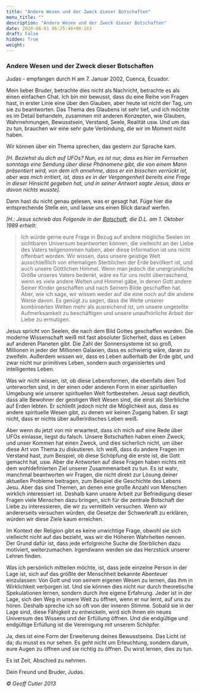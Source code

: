 ```yaml
---
title: "Andere Wesen und der Zweck dieser Botschaften"
menu_title: ""
description: "Andere Wesen und der Zweck dieser Botschaften"
date: 2020-08-01 06:25:48+00:163
draft: False
hidden: True
weight:
---
```

### Andere Wesen und der Zweck dieser Botschaften

Judas - empfangen durch H am 7. Januar 2002, Cuenca, Ecuador.

Mein lieber Bruder, betrachte dies nicht als Nachricht, betrachte es als einen einfachen Chat. Ich bin mir bewusst, dass du eine Reihe von Fragen hast, in erster Linie eine über den Glauben, aber heute ist nicht der Tag, um sie zu beantworten. Das Thema des Glaubens ist sehr tief, und ich möchte es im Detail behandeln, zusammen mit anderen Konzepten, wie Glauben, Wahrnehmungen, Bewusstsein, Verstand, Seele, Realität usw. Und um das zu tun, brauchen wir eine sehr gute Verbindung, die wir im Moment nicht haben.

Wir können über ein Thema sprechen, das gestern zur Sprache kam.

*[H. Beziehst du dich auf UFOs? Nun, es ist nur, dass es hier im Fernsehen sonntags eine Sendung über diese Phänomene gibt, die von einem Mann präsentiert wird, von dem ich annehme, dass er ein bisschen verrückt ist, aber was mich irritiert, ist, dass es in der Vergangenheit bereits eine Frage in dieser Hinsicht gegeben hat, und in seiner Antwort sagte Jesus, dass er davon nichts wusste].*

Dann hast du nicht genau gelesen, was er gesagt hat. Füge hier die entsprechende Stelle ein, und lasse uns einen Blick darauf werfen.

*[H.: Jesus schrieb das Folgende in der [Botschaft](/aktuelle-botschaften/aktuelle-botschaften-in-reihenfolge-des-datums/aktuelle-botschaften-1984-1994/jesus-ebbe-und-flut-der-goettlichen-liebe-dl-jesus-1-oktober-1989/), die D.L. am 1. Oktober 1989 erhielt:*

> Ich würde gerne eure Frage in Bezug auf andere mögliche Seelen im sichtbaren Universum beantworten können, die vielleicht an der Liebe des Vaters teilgenommen haben, aber diese Information ist uns nicht offenbart worden. Wir wissen, dass unsere geistige Welt ausschließlich von ehemaligen Sterblichen der Erde bevölkert ist, und auch unsere Göttlichen Himmel. Wenn man jedoch die unergründliche Größe unseres Vaters bedenkt, wäre es für uns nicht überraschend, wenn es viele andere Welten und Himmel gäbe, in denen Gott andere Seiner Kinder geschaffen und nach Seinem Bilde geschaffen hat. Aber, wie ich sage, wir wissen weder auf die eine noch auf die andere Weise davon. Es genügt zu sagen, dass die Weite unserer kombinierten Welten mehr als ausreichend ist, um unsere ungeteilte Aufmerksamkeit zu beschäftigen und unsere unaufhörliche Arbeit der Liebe zu ermutigen.

Jesus spricht von Seelen, die nach dem Bild Gottes geschaffen wurden. Die moderne Wissenschaft weiß mit fast absoluter Sicherheit, dass es Leben auf anderen Planeten gibt. Die Zahl der Sonnensysteme ist so groß, Millionen in jeder der Millionen Galaxien, dass es schwierig wäre, daran zu zweifeln. Außerdem wissen wir, dass es Leben außerhalb der Erde gibt, und zwar nicht nur primitives Leben, sondern auch organisiertes und intelligentes Leben.

Was wir nicht wissen, ist, ob diese Lebensformen, die ebenfalls dem Tod unterworfen sind, in der einen oder anderen Form in einer spirituellen Umgebung wie unserer spirituellen Welt fortbestehen. Jesus sagt deutlich, dass alle Bewohner der geistigen Welt Wesen sind, die einst als Sterbliche auf Erden lebten. Er schließt jedoch nicht die Möglichkeit aus, dass es andere spirituelle Wesen gibt, zu denen wir keinen Zugang haben. Er sagt nicht, dass er nichts über außerirdisches Leben weiß.

Aber wenn du jetzt von mir erwartest, dass ich mich auf eine Rede über UFOs einlasse, liegst du falsch. Unsere Botschaften haben einen Zweck, und unser Kommen hat einen Zweck, und dies sicherlich nicht, um über diese Art von Thema zu diskutieren. Ich weiß, dass du andere Fragen im Verstand hast, zum Beispiel, ob diese Schöpfung die erste ist, die Gott gemacht hat, usw. Aber die Antworten auf diese Fragen haben nichts mit dem wohldefinierten Ziel unserer Zusammenarbeit zu tun. Es ist wahr, manchmal beantworten wir Fragen, die nicht direkt zur Lösung deiner aktuellen Probleme beitragen, zum Beispiel die Geschichte des Lebens Jesu. Aber das sind Themen, an denen eine große Anzahl von Menschen wirklich interessiert ist. Deshalb kann unsere Arbeit zur Befriedigung dieser Fragen viele Menschen dazu bringen, sich für die zentrale Botschaft der Liebe zu interessieren, die wir zu vermitteln versuchen. Wenn wir andererseits versuchen würden, die Gesetze der Schwerkraft zu erklären, würden wir diese Ziele kaum erreichen.

Im Kontext der Religion gibt es keine unwichtige Frage, obwohl sie sich vielleicht nicht auf das bezieht, was wir die Höheren Wahrheiten nennen. Der Grund dafür ist, dass jede erfolgreiche Suche die Sterblichen dazu motiviert, weiterzumachen. Irgendwann werden sie das Herzstück unserer Lehren finden.

Was ich persönlich mitteilen möchte, ist, dass jede einzelne Person in der Lage ist, sich auf das größte der Menschheit bekannte Abenteuer einzulassen: Von Gott und von seinem eigenen Wesen zu lernen, das ihm in Wirklichkeit verborgen ist. Und sie können dies nicht nur durch theoretische Spekulationen lernen, sondern durch ihre eigene Erfahrung. Jeder ist in der Lage, sich den Weg in unsere Welt zu öffnen, wenn er nur lernt, auf uns zu hören. Deshalb spreche ich so oft von der inneren Stimme. Sobald sie in der Lage sind, diese Fähigkeit zu entwickeln, wird sich ihnen ein neues Universum des Wissens und der Erfüllung öffnen. Und die endgültige und endgültige Erfüllung ist die Vereinigung mit unserem Schöpfer.

Ja, dies ist eine Form der Erweiterung deines Bewusstseins. Das Licht ist da; du musst es nur sehen. Es geht nicht um Erleuchtung, sondern darum, eure Augen zu öffnen und sie richtig zu öffnen. Du wirst lernen, dies zu tun.

Es ist Zeit, Abschied zu nehmen.

Dein Freund und Bruder, Judas.

*© Geoff Cutler 2013*
